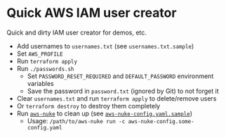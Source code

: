 # Quick AWS IAM user creator

Quick and dirty IAM user creator for demos, etc.

- Add usernames to `usernames.txt` (see `usernames.txt.sample`)
- Set `AWS_PROFILE`
- Run `terraform apply`
- Run `./passwords.sh`
    - Set `PASSWORD_RESET_REQUIRED` and `DEFAULT_PASSWORD` environment variables
    - Save the password in `password.txt` (ignored by Git) to not forget it
- Clear `usernames.txt` and run `terraform apply` to delete/remove users
- Or `terraform destroy` to destroy them completely
- Run [`aws-nuke`](https://github.com/ekristen/aws-nuke) to clean up (see [`aws-nuke-config.yaml.sample`](aws-nuke-config.yaml.sample))
    - Usage: `/path/to/aws-nuke run -c aws-nuke-config.some-config.yaml`
